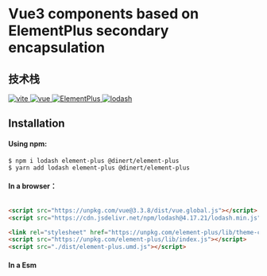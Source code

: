 # Vue3 components based on ElementPlus secondary encapsulation

## 技术栈
<a href="https://cn.vitejs.dev/">
    <img src="https://img.shields.io/badge/vite-4.5.0-brightgreen" alt="vite">
<a href="https://unpkg.com/vue@3.3.8/dist/vue.global.js">
    <img src="https://img.shields.io/badge/vue-3.3.8-brightgreen" alt="vue">
</a>
</a>
<a href="https://element-plus.org/zh-CN/">
    <img src="https://img.shields.io/badge/ElementPlus-2.3.9-brightgreen" alt="ElementPlus">
</a>
<a href="https://lodash.com/docs/4.17.21">
    <img src="https://img.shields.io/badge/lodash-4.17.21-brightgreen" alt="lodash">
</a>

## Installation

#### Using npm:
```shell
$ npm i lodash element-plus @dinert/element-plus
$ yarn add lodash element-plus @dinert/element-plus
```

#### In a browser：
```html

<script src="https://unpkg.com/vue@3.3.8/dist/vue.global.js"></script>
<script src="https://cdn.jsdelivr.net/npm/lodash@4.17.21/lodash.min.js"></script>

<link rel="stylesheet" href="https://unpkg.com/element-plus/lib/theme-chalk/index.css">
<script src="https://unpkg.com/element-plus/lib/index.js"></script>
<script src="./dist/element-plus.umd.js"></script>
```

#### In a Esm
